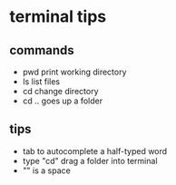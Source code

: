 # terminal tips 

## commands

- pwd print working directory 
- ls list files
- cd change directory
- cd .. goes up a folder

## tips

- tab to autocomplete a half-typed word
- type "cd" drag a folder into terminal
- "\" is a space